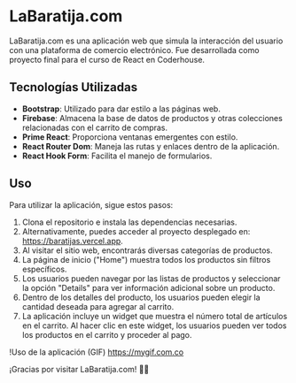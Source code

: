 # LaBaratija.com

LaBaratija.com es una aplicación web que simula la interacción del usuario con una plataforma de comercio electrónico. Fue desarrollada como proyecto final para el curso de React en Coderhouse.

## Tecnologías Utilizadas

- **Bootstrap**: Utilizado para dar estilo a las páginas web.
- **Firebase**: Almacena la base de datos de productos y otras colecciones relacionadas con el carrito de compras.
- **Prime React**: Proporciona ventanas emergentes con estilo.
- **React Router Dom**: Maneja las rutas y enlaces dentro de la aplicación.
- **React Hook Form**: Facilita el manejo de formularios.

## Uso

Para utilizar la aplicación, sigue estos pasos:

1. Clona el repositorio e instala las dependencias necesarias.
2. Alternativamente, puedes acceder al proyecto desplegado en: https://baratijas.vercel.app.
3. Al visitar el sitio web, encontrarás diversas categorías de productos.
4. La página de inicio ("Home") muestra todos los productos sin filtros específicos.
5. Los usuarios pueden navegar por las listas de productos y seleccionar la opción "Details" para ver información adicional sobre un producto.
6. Dentro de los detalles del producto, los usuarios pueden elegir la cantidad deseada para agregar al carrito.
7. La aplicación incluye un widget que muestra el número total de artículos en el carrito. Al hacer clic en este widget, los usuarios pueden ver todos los productos en el carrito y proceder al pago.

!Uso de la aplicación (GIF) https://mygif.com.co

¡Gracias por visitar LaBaratija.com! 🛒🌟